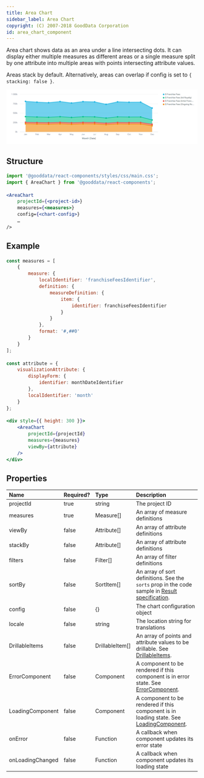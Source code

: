 ```yaml
---
title: Area Chart
sidebar_label: Area Chart
copyright: (C) 2007-2018 GoodData Corporation
id: area_chart_component
---
```


Area chart shows data as an area under a line intersecting dots. It can display either multiple measures as different areas or a single measure split by one attribute into multiple areas with points intersecting attribute values.

Areas stack by default. Alternatively, areas can overlap if config is set to ```{ stacking: false }```.

![Area Chart Component](assets/area_chart.png "Area Chart Component")

## Structure

```jsx
import '@gooddata/react-components/styles/css/main.css';
import { AreaChart } from '@gooddata/react-components';

<AreaChart
    projectId={<project-id>}
    measures={<measures>}
    config={<chart-config>}
    …
/>
```

## Example

```jsx
const measures = [
    {
        measure: {
            localIdentifier: 'franchiseFeesIdentifier',
            definition: {
                measureDefinition: {
                    item: {
                        identifier: franchiseFeesIdentifier
                    }
                }
            },
            format: '#,##0'
        }
    }
];

const attribute = {
    visualizationAttribute: {
        displayForm: {
            identifier: monthDateIdentifier
        },
        localIdentifier: 'month'
    }
};

<div style={{ height: 300 }}>
    <AreaChart
        projectId={projectId}
        measures={measures}
        viewBy={attribute}
    />
</div>
```

## Properties

| Name | Required? | Type | Description |
| :--- | :--- | :--- | :--- |
| projectId | true | string | The project ID |
| measures | true | Measure[] | An array of measure definitions |
| viewBy | false | Attribute[] | An array of attribute definitions |
| stackBy | false | Attribute[] | An array of attribute definitions |
| filters | false | Filter[] | An array of filter definitions |
| sortBy | false | SortItem[] | An array of sort definitions. See the `sorts` prop in the code sample in [Result specification](result_specification.md#sorting). |
| config | false | {} | The chart configuration object |
| locale | false | string | The location string for translations |
| DrillableItems | false | DrillableItem[] | An array of points and attribute values to be drillable. See [DrillableItems](drillable_item.md).|
| ErrorComponent | false | Component | A component to be rendered if this component is in error state. See [ErrorComponent](error_component.md).|
| LoadingComponent | false | Component | A component to be rendered if this component is in loading state. See [LoadingComponent](loading_component.md).|
| onError | false | Function | A callback when component updates its error state |
| onLoadingChanged | false | Function | A callback when component updates its loading state |

<!-- These internals are intentionally undocumented
| afterRender | false | Function | A callback after component is rendered |
| dataSource | false | DataSource class | A class that is used to resolve AFM |
| environment | false | string | An Internal property that changes behaviour in Analytical Designer and KPI Dashboards |
| height | false | number | Height of the component in pixels |
| pushData | false | Function | A callback after AFM is resolved |
-->

